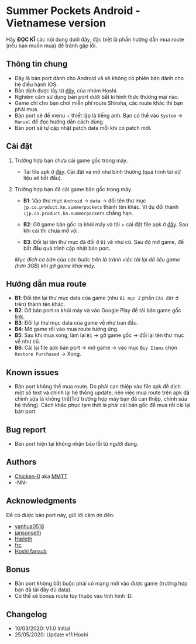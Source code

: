 # Summer Pockets Android - Vietnamese version
Hãy **ĐỌC KĨ** các nội dung dưới đây, đặc biệt là phần hướng dẫn mua route (nếu bạn muốn mua) để tránh gặp lỗi.

## Thông tin chung
- Đây là bản port dành cho Android và sẽ không có phiên bản dành cho hệ điều hành IOS.
- Bản dịch được lấy từ [đây](http://www.hoshivsub.com/2018/12/summer-pockets.html), của nhóm Hoshi.
- Nghiêm cấm sử dụng bản port dưới bất kì hình thức thương mại nào. 
- Game chỉ cho bạn chơi miễn phí route Shiroha, các route khác thì bạn phải mua.
- Bản port sẽ để menu + thiết lập là tiếng anh. Bạn có thể vào `System` -> `Manual` để đọc hướng dẫn cách dùng.
- Bản port sẽ tự cập nhật patch data mỗi khi có patch mới.

## Cài đặt
1. Trường hợp bạn chưa cài game gốc trong máy.
	- Tải file apk ở [đây](https://github.com/Chicken-0/spm/raw/master/patch_data/sp_vi_v1.0.apk). Cài đặt và mở như bình thường (quá trình tải dữ liệu sẽ bắt đầu).

2. Trường hợp bạn đã cài game bản gốc trong máy.
	- **B1**: Vào thư mục `Android` -> `data` -> đổi tên thư mục `jp.co.product.kn.summerpockets` thành tên khác.
	Ví dụ đổi thành `1jp.co.product.kn.summerpockets` chẳng hạn.
	
	- **B2**: Gỡ game bản gốc ra khỏi máy và tải + cài đặt file apk ở [đây](https://github.com/Chicken-0/spm/raw/master/patch_data/sp_vi_v1.0.apk). Sau khi cài thì chưa mở vội.
	- **B3**: Đổi lại tên thư mục đã đổi ở `B1` về như cũ. Sau đó mở game, để bắt đầu quá trình cập nhật bản port.
	
	*Mục đích cơ bản của các bước trên là tránh việc tải lại dữ liệu game (hơn 3GB) khi gỡ game khỏi máy.*

## Hướng dẫn mua route
- **B1**: Đổi tên lại thư mục data của game (như `B1 mục 2` phần `Cài đặt` ở trên) thành tên khác.
- **B2**: Gỡ bản port ra khỏi máy và vào Google Play để tải bản game gốc [link](https://play.google.com/store/apps/details?id=jp.co.product.kn.summerpockets&hl=en_US).
- **B3**: Đổi lại thư mục data của game về như ban đầu.
- **B4**: Mở game rồi vào mua route tương ứng.
- **B5**: Sau khi mua xong, làm lại `B1` -> gỡ game gốc -> đổi lại tên thư mục về như cũ.
- **B6**: Cài lại file apk bản port -> mở game -> vào mục `Buy Items` chọn `Restore Purchased` -> Xong.

## Known issues
- Bản port không thể mua route. Do phải can thiệp vào file apk để dịch một số text và chỉnh lại hệ thống update, nên việc mua route trên apk đã chỉnh sửa là không thể(Trừ trường hợp máy bạn đã can thiệp, chỉnh sửa hệ thống). Cách khắc phục tạm thời là phải cài bản gốc để mua rồi cài lại bản port.

## Bug report
- Bản port hiện tại không nhận báo lỗi từ người dùng.

## Authors
- [Chicken-0](https://github.com/Chicken-0) aka [MMTT](https://www.youtube.com/channel/UCO-9qmimXDA8PGJiQWtd0wQ)
- -NN-

## Acknowledgments
Để có được bản port này, gửi lời cảm ơn đến:
- [yanhua0518](https://github.com/yanhua0518)
- [jansonseth](https://github.com/jansonseth)
- [Hæleth](http://dev.haeleth.net/index.shtml)
- [frc](https://forums.fuwanovel.net/profile/18910-frc_/)
- [Hoshi fansub](http://www.hoshivsub.com)

## Bonus
- Bản port không bắt buộc phải có mạng mới vào được game (trường hợp bạn đã tải đầy đủ data).
- Có thể sẽ bonus route tùy thuộc vào tình hình :D.

## Changelog
- 10/03/2020: V1.0 Initial
- 25/05/2020: Update v11 Hoshi 